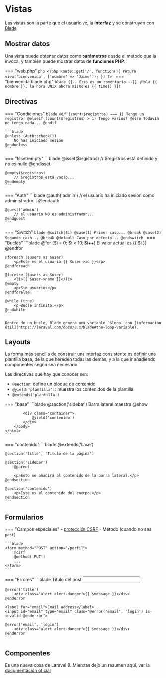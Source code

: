 # Vistas

Las vistas son la parte que el usuario ve, la **interfaz** y se construyen con [Blade](https://laravel.com/docs/8.x/blade)

## Mostrar datos

Una vista puede obtener datos como **parámetros** desde el método que la invoca, y también puede mostrar datos de **funciones PHP**:

=== "web.php"
    ```php
    <?php
    Route::get('/', function(){
        return view('bienvenida', ['nombre' => 'Jaime']);
    })
    ?>
    ```
=== "bienvenida.blade.php"
    ```blade
    {{-- Esto es un comentario --}}
    ¡Hola {{ nombre }}, la hora UNIX ahora mismo es {{ time() }}!
    ```

## Directivas

=== "Condiciones"
    ```blade
    @if (count($registros) === 1)
        Tengo un registro!
    @elseif (count($registros) > 1)
        Tengo varios!
    @else
        Todavía no tengo nada...
    @endif
    ```

    ```blade
    @unless (Auth::check())
        No has iniciado sesión
    @endunless
    ```
=== "Isset/empty"
    ```blade
    @isset($registros)
        // $registros está definido y no es nullo
    @endisset

    @empty($registros)
        // $registros está vacío...
    @endempty
    ```
=== "Auth"
    ```blade
    @auth('admin')
        // el usuario ha iniciado sesión como administrador...
    @endauth

    @guest('admin')
        // el usuario NO es administrador...
    @endguest
    ```
=== "Switch"
    ```blade
    @switch($i)
        @case(1)
            Primer caso...
            @break
        @case(2)
            Segundo caso...
            @break
        @default
            Caso por defecto...
    @endswitch
    ```
=== "Bucles"
    ```blade
    @for ($i = 0; $i < 10; $i++)
        El valor actual es {{ $i }}
    @endfor

    @foreach ($users as $user)
        <p>Este es el usuario {{ $user->id }}</p>
    @endforeach

    @forelse ($users as $user)
        <li>{{ $user->name }}</li>
    @empty
        <p>Sin usuarios</p>
    @endforelse

    @while (true)
        <p>Bucle infinito.</p>
    @endwhile
    ```

    Dentro de un bucle, Blade genera una variable `$loop` con [información útil](https://laravel.com/docs/8.x/blade#the-loop-variable).

## Layouts

La forma más sencilla de construir una interfaz consistente es definir una plantilla base, de la que hereden todas las demás, y a la que ir añadiendo componentes según sea necesario.

Las directivas que hay que conocer son:

- `@section`: define un bloque de contenido
- `@yield('plantilla')`: muestra los contenidos de la plantilla
- `@extends('plantilla')`

=== "base"
    ```blade
    <html>
        <head>
            <title>Aplicación - @yield('title')</title>
        </head>
        <body>
            @section('sidebar')
                Barra lateral maestra
            @show

            <div class="container">
                @yield('contenido')
            </div>
        </body>
    </html>
    ```
=== "contenido"
    ```blade
    @extends('base')

    @section('title', 'Título de la página')

    @section('sidebar')
        @parent

        <p>Esto se añadirá al contenido de la barra lateral.</p>
    @endsection

    @section('contenido')
        <p>Este es el contenido del cuerpo.</p>
    @endsection
    ```

## Formularios

=== "Campos especiales"
    - [protección CSRF](https://laravel.com/docs/8.x/csrf)
    - Método (cuando no sea `post`)

    ```blade
    <form method="POST" action="/perfil">
        @csrf
        @method('PUT')
        ...
    </form>
    ```

=== "Errores"
    ```blade
    <label for="title">Título del post</label>
    <input id="title" type="text" class="@error('title') is-invalid @enderror">

    @error('title')
        <div class="alert alert-danger">{{ $message }}</div>
    @enderror

    <label for="email">Email address</label>
    <input id="email" type="email" class="@error('email', 'login') is-invalid @enderror">

    @error('email', 'login')
        <div class="alert alert-danger">{{ $message }}</div>
    @enderror
    ```

## Componentes

Es una nueva cosa de Laravel 8. Mientras dejo un resumen aquí, ver la [documentación oficial](https://laravel.com/docs/8.x/blade#components)
